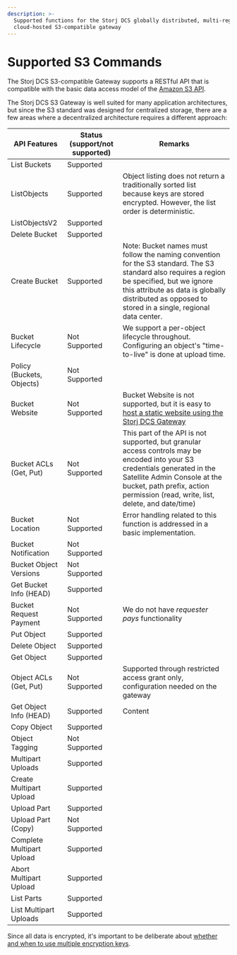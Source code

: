 ```yaml
---
description: >-
  Supported functions for the Storj DCS globally distributed, multi-region
  cloud-hosted S3-compatible gateway
---
```


# Supported S3 Commands

The Storj DCS S3-compatible Gateway supports a RESTful API that is compatible with the basic data access model of the [Amazon S3 API](http://docs.aws.amazon.com/AmazonS3/latest/API/APIRest.html).‌

The Storj DCS S3 Gateway is well suited for many application architectures, but since the S3 standard was designed for centralized storage, there are a few areas where a decentralized architecture requires a different approach:

| API Features              | **Status (support/not supported)** | **Remarks**                                                                                                                                                                                                                                          |
| ------------------------- | ---------------------------------- | ---------------------------------------------------------------------------------------------------------------------------------------------------------------------------------------------------------------------------------------------------- |
| List Buckets              | Supported                          |                                                                                                                                                                                                                                                      |
| ListObjects               | Supported                          | Object listing does not return a traditionally sorted list because keys are stored encrypted. However, the list order is deterministic.                                                                                                              |
| ListObjectsV2             | Supported                          |                                                                                                                                                                                                                                                      |
| Delete Bucket             | Supported                          | ​                                                                                                                                                                                                                                                    |
| Create Bucket             | Supported                          | ​Note: Bucket names must follow the naming convention for the S3 standard. The S3 standard also requires a region be specified, but we ignore this attribute as data is globally distributed as opposed to stored in a single, regional data center. |
| Bucket Lifecycle          | Not Supported                      | ​We support a per-object lifecycle throughout. Configuring an object's "time-to-live" is done at upload time.                                                                                                                                        |
| Policy (Buckets, Objects) | Not Supported                      | ​                                                                                                                                                                                                                                                    |
| Bucket Website            | Not Supported                      | Bucket Website is not supported, but it is easy to [host a static website using the Storj DCS Gateway](https://docs.storj.io/how-tos/host-a-static-website)                                                                                          |
| Bucket ACLs (Get, Put)    | Not Supported                      | This part of the API is not supported, but granular access controls may be encoded into your S3 credentials generated in the Satellite Admin Console at the bucket, path prefix, action permission (read, write, list, delete, and date/time)        |
| Bucket Location           | Not Supported                      | ​Error handling related to this function is addressed in a basic implementation.                                                                                                                                                                     |
| Bucket Notification       | Not Supported                      | ​                                                                                                                                                                                                                                                    |
| Bucket Object Versions    | Not Supported                      | ​                                                                                                                                                                                                                                                    |
| Get Bucket Info (HEAD)    | Supported                          | ​                                                                                                                                                                                                                                                    |
| Bucket Request Payment    | Not Supported                      | ​We do not have _requester pays_ functionality                                                                                                                                                                                                       |
| Put Object                | Supported                          |                                                                                                                                                                                                                                                      |
| Delete Object             | Supported                          | ​                                                                                                                                                                                                                                                    |
| Get Object                | Supported                          | ​                                                                                                                                                                                                                                                    |
| Object ACLs (Get, Put)    | Not Supported                      | Supported through restricted access grant only, configuration needed on the gateway                                                                                                                                                                  |
| Get Object Info (HEAD)    | Supported                          | ​Content                                                                                                                                                                                                                                             |
| Copy Object               | Supported                          |                                                                                                                                                                                                                                                      |
| Object Tagging            | Not Supported                      |                                                                                                                                                                                                                                                      |
| Multipart Uploads         | Supported                          |                                                                                                                                                                                                                                                      |
| Create Multipart Upload   | Supported                          |                                                                                                                                                                                                                                                      |
| Upload Part               | Supported                          |                                                                                                                                                                                                                                                      |
| Upload Part (Copy)        | Not Supported                      |                                                                                                                                                                                                                                                      |
| Complete Multipart Upload | Supported                          |                                                                                                                                                                                                                                                      |
| Abort Multipart Upload    | Supported                          |                                                                                                                                                                                                                                                      |
| List Parts                | Supported                          |                                                                                                                                                                                                                                                      |
| List Multipart Uploads    | Supported                          |                                                                                                                                                                                                                                                      |

Since all data is encrypted, it's important to be deliberate about [whether and when to use multiple encryption keys](../../concepts/access/encryption-and-keys/when-to-use-different-encryption-keys.md).
